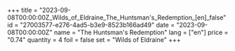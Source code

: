 +++
title = "2023-09-08T00:00:00Z_Wilds_of_Eldraine_The_Huntsman's_Redemption_[en]_false"
id = "27003577-e276-4ad5-b3e9-8523b166ad49"
date = "2023-09-08T00:00:00Z"
name = "The Huntsman's Redemption"
lang = ["en"]
price = "0.74"
quantity = 4
foil = false
set = "Wilds of Eldraine"
+++
